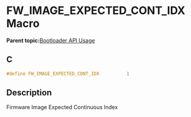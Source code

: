 # FW\_IMAGE\_EXPECTED\_CONT\_IDX Macro

**Parent topic:**[Bootloader API Usage](GUID-9B3F465C-7297-4547-B7C6-3AAABEB7E261.md)

## C

```c
#define FW_IMAGE_EXPECTED_CONT_IDX          1

```

## Description

Firmware Image Expected Continuous Index

